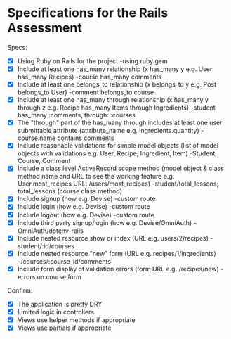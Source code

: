 # Specifications for the Rails Assessment

Specs:
- [x] Using Ruby on Rails for the project  -using ruby gem
- [x] Include at least one has_many relationship (x has_many y e.g. User has_many Recipes)  -course has_many comments
- [x] Include at least one belongs_to relationship (x belongs_to y e.g. Post belongs_to User)  -comment belongs_to course
- [x] Include at least one has_many through relationship (x has_many y through z e.g. Recipe has_many Items through Ingredients)  -student has_many :comments, through: :courses 
- [x] The "through" part of the has_many through includes at least one user submittable attribute (attribute_name e.g. ingredients.quantity)  -course.name contains comments
- [x] Include reasonable validations for simple model objects (list of model objects with validations e.g. User, Recipe, Ingredient, Item)  -Student, Course, Comment
- [x] Include a class level ActiveRecord scope method (model object & class method name and URL to see the working feature e.g. User.most_recipes URL: /users/most_recipes)  -student/total_lessons; total_lessons (course class method)
- [x] Include signup (how e.g. Devise)  -custom route
- [x] Include login (how e.g. Devise)  -custom route
- [x] Include logout (how e.g. Devise)  -custom route
- [x] Include third party signup/login (how e.g. Devise/OmniAuth)  -OmniAuth/dotenv-rails
- [x] Include nested resource show or index (URL e.g. users/2/recipes)  -student/:id/courses
- [x] Include nested resource "new" form (URL e.g. recipes/1/ingredients)  -/courses/:course_id/comments
- [x] Include form display of validation errors (form URL e.g. /recipes/new)  -errors on course form

Confirm:
- [x] The application is pretty DRY
- [x] Limited logic in controllers
- [x] Views use helper methods if appropriate
- [x] Views use partials if appropriate

